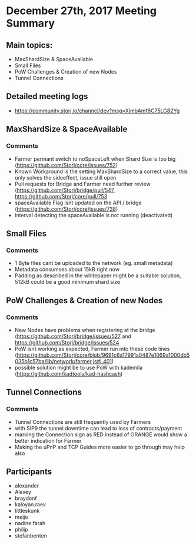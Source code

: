 # December 27th, 2017 Meeting Summary

## Main topics:

- MaxShardSize & SpaceAvailable
- Small Files
- PoW Challenges & Creation of new Nodes
- Tunnel Connections

## Detailed meeting logs

- https://community.storj.io/channel/dev?msg=XimbAmf6C75LG82Yg

## MaxShardSize & SpaceAvailable

### Comments
- Farmer permant switch to noSpaceLeft when Shard Size is too big (https://github.com/Storj/core/issues/752)
- Known Workaround is the setting MaxShardSize to a correct value, this only solves the sideeffect, issue still open
- Pull requests for Bridge and Farmer need further review (https://github.com/Storj/bridge/pull/547, https://github.com/Storj/core/pull/753
- spaceAvailable Flag isnt updated on the API / bridge (https://github.com/Storj/core/issues/738)
- interval detecting the spaceAvailable is not running (deactivated)

## Small Files

### Comments
- 1 Byte files cant be uploaded to the network (eg. small metadata)
- Metadata consumses about 15kB right now
- Padding as described in the whitepaper might be a suitable solution, 512kB could be a good minimum shard size

## PoW Challenges & Creation of new Nodes

### Comments
- New Nodes have problems when registering at the bridge (https://github.com/Storj/bridge/issues/527 and https://github.com/Storj/bridge/issues/524
- PoW isnt working as expected, Farmer run into these code lines (https://github.com/Storj/core/blob/9691c6a17991a0487e1069a1000db5035b1c57ba/lib/network/farmer.js#L401)
- possible solution might be to use PoW with kademila (https://github.com/kadtools/kad-hashcash)

## Tunnel Connections

### Comments
- Tunnel Connections are still frequently used by Farmers
- with SIP9 the tunnel downtime can lead to loss of contracts/payment
- marking the Connection sign as RED instead of ORANGE would show a better indication for Farmer
- Making the uPnP and TCP Guides more easier to go through may help also

## Participants

- alexander
- Alexey
- braydonf
- kaloyan.raev
- littleskunk
- meije
- nadine.farah
- philip
- stefanbenten